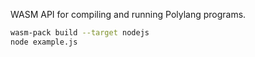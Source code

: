 WASM API for compiling and running Polylang programs.

```sh
wasm-pack build --target nodejs
node example.js
```
